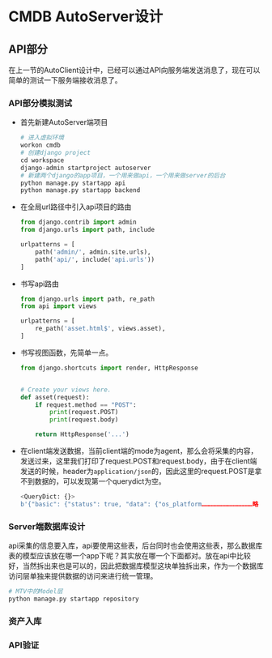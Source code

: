# CMDB AutoServer设计

## API部分

在上一节的AutoClient设计中，已经可以通过API向服务端发送消息了，现在可以简单的测试一下服务端接收消息了。

### API部分模拟测试

- 首先新建AutoServer端项目

  ```python
  # 进入虚拟环境
  workon cmdb
  # 创建django project
  cd workspace
  django-admin startproject autoserver
  # 新建两个django的app项目，一个用来做api，一个用来做server的后台
  python manage.py startapp api
  python manage.py startapp backend
  ```

- 在全局url路径中引入api项目的路由

  ```python
  from django.contrib import admin
  from django.urls import path, include

  urlpatterns = [
      path('admin/', admin.site.urls),
      path('api/', include('api.urls'))
  ]
  ```

- 书写api路由

  ```python
  from django.urls import path, re_path
  from api import views

  urlpatterns = [
      re_path('asset.html$', views.asset),
  ]
  ```

- 书写视图函数，先简单一点。

  ```python
  from django.shortcuts import render, HttpResponse


  # Create your views here.
  def asset(request):
      if request.method == "POST":
          print(request.POST)
          print(request.body)

      return HttpResponse('...')

  ```

- 在client端发送数据，当前client端的mode为agent，那么会将采集的内容，发送过来，这里我们打印了request.POST和request.body，由于在client端发送的时候，header为`application/json`的，因此这里的request.POST是拿不到数据的，可以发现第一个querydict为空。

  ```python
  <QueryDict: {}>
  b'{"basic": {"status": true, "data": {"os_platform……………………………………略
  ```

### Server端数据库设计

api采集的信息要入库，api要使用这些表，后台同时也会使用这些表，那么数据库表的模型应该放在哪一个app下呢？其实放在哪一个下面都对。放在api中比较好，当然拆出来也是可以的，因此把数据库模型这块单独拆出来，作为一个数据库访问层单独来提供数据的访问来进行统一管理。

```python
# MTV中的Model层
python manage.py startapp repository
```

### 资产入库







### API验证

